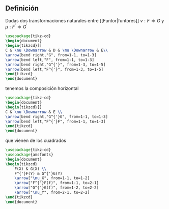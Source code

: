 ## Definición
Dadas dos transformaciones naturales entre [[Funtor|funtores]] $\nu: F\Rightarrow G$ y $\mu:F^{'} \Rightarrow G^{'}$ 

```tikz
\usepackage{tikz-cd}
\begin{document}
\begin{tikzcd}[]
C & \nu \Downarrow & D & \mu \Downarrow & E\\
\arrow[bend right,"G", from=1-1, to=1-3]
\arrow[bend left,"F", from=1-1, to=1-3]
\arrow[bend right,"G^{'}", from=1-3, to=1-5]
\arrow[bend left,"F^{'}", from=1-3, to=1-5]
\end{tikzcd}
\end{document}
```
tenemos la composición horizontal


```tikz
\usepackage{tikz-cd}
\begin{document}
\begin{tikzcd}[]
C & \nu \Downarrow & E \\
\arrow[bend right,"G^{'}G", from=1-1, to=1-3]
\arrow[bend left,"F^{'}F", from=1-1, to=1-3]
\end{tikzcd}
\end{document}
```
que vienen de los cuadrados

```tikz
\usepackage{tikz-cd}
\usepackage{amsfonts}
\begin{document}
\begin{tikzcd}
	F(X) & G(X) \\ 
	F^{'}F(Y) & G^{'}G(Y)
	\arrow["\nu_X", from=1-1, to=1-2]
	\arrow["F^{'}F(f)", from=1-1, to=2-1]
	\arrow["G^{'}G(f)", from=1-2, to=2-2]
	\arrow["\nu_Y", from=2-1, to=2-2]
\end{tikzcd}
\end{document}
```
